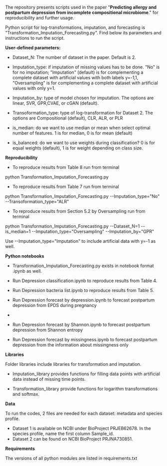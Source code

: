 The repository presents scripts used in the paper "**Predicting allergy and postpartum depression from incomplete compositional microbiome**." for reproducibility and further usage.

Python script for log-transformations, imputation, and forecasting is "Transformation_Imputation_Forecasting.py". Find below its parameters and instructions to run the script.

**User-defined parameters:**

- Dataset_N: The number of dataset in the paper. Default is 2.

- Imputation_type: if imputation of missing values has to be done. "No" is for no imputation; "Imputation" (default) is for complementing a complete dataset with artificial values with both labels y=-1,1, "Oversampling" is for complementing a complete dataset with artificial values with only y=1.

- Imputation_by: type of model chosen for imputation. The options are linear, SVR, GPR,CVAE, or cGAN (default).

- Transoformation_type: type of log-transformation for Dataset 2. The options are Compositional (default), CLR, ALR, or PLR

- is_median: do we want to use median or mean when select optimal number of features. 1 is for median, 0 is for mean (default)

- is_balanced: do we want to use weights during classification? 0 is for equal weights (default), 1 is for weight depending on class size.

**Reproducibility**

- To reproduce results from Table 8 run from terminal 

python Transformation_Imputation_Forecasting.py

- To reproduce results from Table 7 run from terminal

python Transformation_Imputation_Forecasting.py --Imputation_type="No" --Transoformation_type="ALR"

- To reproduce results from Section 5.2 by Oversampling run from terminal

python Transformation_Imputation_Forecasting.py --Dataset_N=1 --is_median=1 --Imputation_type="Oversampling" --Imputation_by="GPR"

Use --Imputation_type="Imputation" to include artificial data with y=-1 as well.

**Python notebooks**

- Transformation_Imputation_Forecasting.py exists in notebook format .ipynb as well.

- Run Depression classification.ipynb to reproduce results from Table 4.

- Run Depression bacteria list.ipynb to reproduce results from Table 5.

- Run Depression forecast by depression.ipynb to forecast postpartum depression from EPDS during pregnancy
- 
- Run Depression forecast by Shannon.ipynb to forecast postpartum depression from Shannon entropy

- Run Depression forecast by missingness.ipynb to forecast postpartum depression from the information about missingness only

**Libraries**

Folder libraries include libraries for transformation and imputation.

- Imputation_library provides functions for filling data points with artificial data instead of missing  time points.

- Transformation_library provide functions for logarithm transformations and softmax.

**Data**

To run the codes, 2 files are needed for each dataset: metadata and species profile.

- Dataset 1 is available on NCBI under BioProject PRJEB62678. In the species profile, name the first column Sample_id.
- Dataset 2 can be found on NCBI BioProject PRJNA730851.

**Requirements** 

The versions of all python modules are listed in requirements.txt


